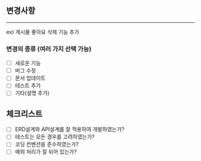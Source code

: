 ## 변경사항

---
ex) 게시물 좋아요 삭제 기능 추가

### 변경의 종류 (여러 가지 선택 가능)

- [ ] 새로운 기능
- [ ] 버그 수정
- [ ] 문서 업데이트
- [ ] 테스트 추가
- [ ] 기타(설명 추가)

## 체크리스트

- [ ] ERD설계와 API설계를 잘 적용하여 개발하였는가?
- [ ] 테스트는 모든 경우를 고려하였는가?
- [ ] 코딩 컨벤션을 준수하였는가?
- [ ] 예외 처리가 잘 되어 있는가?
